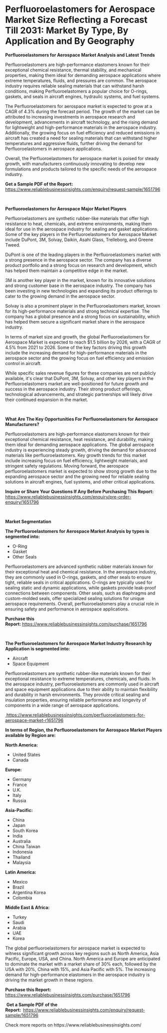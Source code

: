 <p><h1>Perfluoroelastomers for Aerospace Market Size Reflecting a Forecast Till 2031: Market By Type, By Application and By Geography</h1></p><p><strong>Perfluoroelastomers for Aerospace Market Analysis and Latest Trends</strong></p>
<p><p>Perfluoroelastomers are high-performance elastomers known for their exceptional chemical resistance, thermal stability, and mechanical properties, making them ideal for demanding aerospace applications where extreme temperatures, fluids, and pressures are common. The aerospace industry requires reliable sealing materials that can withstand harsh conditions, making Perfluoroelastomers a popular choice for O-rings, gaskets, and seals in aircraft engines, hydraulic systems, and fuel systems.</p><p>The Perfluoroelastomers for aerospace market is expected to grow at a CAGR of 4.3% during the forecast period. The growth of the market can be attributed to increasing investments in aerospace research and development, advancements in aircraft technology, and the rising demand for lightweight and high-performance materials in the aerospace industry. Additionally, the growing focus on fuel efficiency and reduced emissions in aircraft has created a need for sealing materials that can withstand higher temperatures and aggressive fluids, further driving the demand for Perfluoroelastomers in aerospace applications.</p><p>Overall, the Perfluoroelastomers for aerospace market is poised for steady growth, with manufacturers continuously innovating to develop new formulations and products tailored to the specific needs of the aerospace industry.</p></p>
<p><strong>Get a Sample PDF of the Report:&nbsp;</strong> <a href="https://www.reliablebusinessinsights.com/enquiry/request-sample/1651796">https://www.reliablebusinessinsights.com/enquiry/request-sample/1651796</a></p>
<p>&nbsp;</p>
<p><strong>Perfluoroelastomers for Aerospace Major Market Players</strong></p>
<p><p>Perfluoroelastomers are synthetic rubber-like materials that offer high resistance to heat, chemicals, and extreme environments, making them ideal for use in the aerospace industry for sealing and gasket applications. Some of the key players in the Perfluoroelastomers for Aerospace Market include DuPont, 3M, Solvay, Daikin, Asahi Glass, Trelleborg, and Greene Tweed.</p><p>DuPont is one of the leading players in the Perfluoroelastomers market with a strong presence in the aerospace sector. The company has a diverse product portfolio and a strong focus on research and development, which has helped them maintain a competitive edge in the market. </p><p>3M is another key player in the market, known for its innovative solutions and strong customer base in the aerospace industry. The company has been investing in new technologies and expanding its product offerings to cater to the growing demand in the aerospace sector.</p><p>Solvay is also a prominent player in the Perfluoroelastomers market, known for its high-performance materials and strong technical expertise. The company has a global presence and a strong focus on sustainability, which has helped them secure a significant market share in the aerospace industry.</p><p>In terms of market size and growth, the global Perfluoroelastomers for Aerospace Market is expected to reach $1.5 billion by 2026, with a CAGR of 4.5% from 2021 to 2026. Some of the key factors driving this growth include the increasing demand for high-performance materials in the aerospace sector and the growing focus on fuel efficiency and emission control in aircraft.</p><p>While specific sales revenue figures for these companies are not publicly available, it's clear that DuPont, 3M, Solvay, and other key players in the Perfluoroelastomers market are well-positioned for future growth and success in the aerospace industry. Their strong product offerings, technological advancements, and strategic partnerships will likely drive their continued expansion in the market.</p></p>
<p>&nbsp;</p>
<p><strong>What Are The Key Opportunities For Perfluoroelastomers for Aerospace Manufacturers?</strong></p>
<p><p>Perfluoroelastomers are high-performance elastomers known for their exceptional chemical resistance, heat resistance, and durability, making them ideal for demanding aerospace applications. The global aerospace industry is experiencing steady growth, driving the demand for advanced materials like perfluoroelastomers. Key growth trends for this market include increasing focus on fuel efficiency, lightweight materials, and stringent safety regulations. Moving forward, the aerospace perfluoroelastomers market is expected to show strong growth due to the expanding aerospace sector and the growing need for reliable sealing solutions in aircraft engines, fuel systems, and other critical applications.</p></p>
<p><strong>Inquire or Share Your Questions If Any Before Purchasing This Report:</strong> <a href="https://www.reliablebusinessinsights.com/enquiry/pre-order-enquiry/1651796">https://www.reliablebusinessinsights.com/enquiry/pre-order-enquiry/1651796</a></p>
<p>&nbsp;</p>
<p><strong>Market Segmentation</strong></p>
<p><strong>The Perfluoroelastomers for Aerospace Market Analysis by types is segmented into:</strong></p>
<p><ul><li>O-Ring</li><li>Gasket</li><li>Other Seals</li></ul></p>
<p><p>Perfluoroelastomers are advanced synthetic rubber materials known for their exceptional heat and chemical resistance. In the aerospace industry, they are commonly used in O-rings, gaskets, and other seals to ensure tight, reliable seals in critical applications. O-rings are typically used for sealing static and dynamic applications, while gaskets provide leak-proof connections between components. Other seals, such as diaphragms and custom-molded seals, offer specialized sealing solutions for unique aerospace requirements. Overall, perfluoroelastomers play a crucial role in ensuring safety and performance in aerospace applications.</p></p>
<p><strong>Purchase this Report:&nbsp;</strong><a href="https://www.reliablebusinessinsights.com/purchase/1651796">https://www.reliablebusinessinsights.com/purchase/1651796</a></p>
<p>&nbsp;</p>
<p><strong>The Perfluoroelastomers for Aerospace Market Industry Research by Application is segmented into:</strong></p>
<p><ul><li>Aircraft</li><li>Space Equipment</li></ul></p>
<p><p>Perfluoroelastomers are synthetic rubber-like materials known for their exceptional resistance to extreme temperatures, chemicals, and fluids. In the aerospace industry, perfluoroelastomers are commonly used in aircraft and space equipment applications due to their ability to maintain flexibility and durability in harsh environments. They provide critical sealing and insulation properties, ensuring reliable performance and longevity of components in a wide range of aerospace applications.</p></p>
<p><a href="https://www.reliablebusinessinsights.com/perfluoroelastomers-for-aerospace-market-r1651796">&nbsp;https://www.reliablebusinessinsights.com/perfluoroelastomers-for-aerospace-market-r1651796</a></p>
<p><strong>In terms of Region, the Perfluoroelastomers for Aerospace Market Players available by Region are:</strong></p>
<p>
    <p> <strong> North America: </strong>
        <ul>
            <li>United States</li>
            <li>Canada</li>
        </ul>
        </p> 
    <p> <strong> Europe: </strong>
        <ul>
            <li>Germany</li>
            <li>France</li>
            <li>U.K.</li>
            <li>Italy</li>
            <li>Russia</li>
        </ul>
        </p> 
    <p> <strong> Asia-Pacific: </strong>
        <ul>
            <li>China</li>
            <li>Japan</li>
            <li>South Korea</li>
            <li>India</li>
            <li>Australia</li>
            <li>China Taiwan</li>
            <li>Indonesia</li>
            <li>Thailand</li>
            <li>Malaysia</li>
        </ul>
        </p> 
    <p> <strong> Latin America: </strong>
        <ul>
            <li>Mexico</li>
            <li>Brazil</li>
            <li>Argentina Korea</li>
            <li>Colombia</li>
        </ul>
        </p> 
    <p> <strong> Middle East & Africa: </strong>
        <ul>
            <li>Turkey</li>
            <li>Saudi</li>
            <li>Arabia</li>
            <li>UAE</li>
            <li>Korea</li>
        </ul>
    </p>
    </p>
<p><p>The global perfluoroelastomers for aerospace market is expected to witness significant growth across key regions such as North America, Asia Pacific, Europe, USA, and China. North America and Europe are anticipated to dominate the market with a market share of 30% each, followed by the USA with 20%, China with 15%, and Asia Pacific with 5%. The increasing demand for high-performance elastomers in the aerospace industry is driving the market growth in these regions.</p></p>
<p><strong>Purchase this Report: </strong><a href="https://www.reliablebusinessinsights.com/purchase/1651796">https://www.reliablebusinessinsights.com/purchase/1651796</a></p>
<p>&nbsp;<strong>Get a Sample PDF of the Report:&nbsp;&nbsp;</strong><a href="https://www.reliablebusinessinsights.com/enquiry/request-sample/1651796">https://www.reliablebusinessinsights.com/enquiry/request-sample/1651796</a></p>
<p><strong></strong></p>
<p>Check more reports on https://www.reliablebusinessinsights.com/</p>